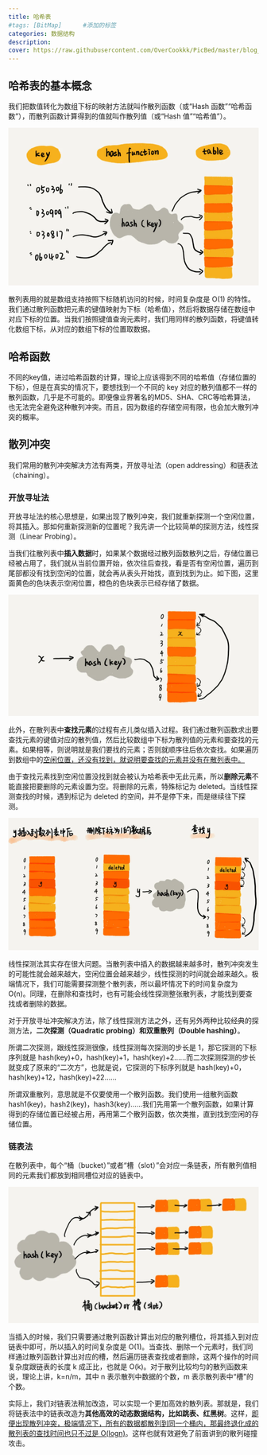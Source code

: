 ```yaml
---
title: 哈希表
#tags: [BitMap]      #添加的标签
categories: 数据结构
description: 
cover: https://raw.githubusercontent.com/OverCookkk/PicBed/master/blog_cover_images/00703-1434954958.png
---
```




## 哈希表的基本概念

我们把数值转化为数组下标的映射方法就叫作散列函数（或“Hash 函数”“哈希函数”），而散列函数计算得到的值就叫作散列值（或“Hash 值”“哈希值”）。

![哈希表](https://raw.githubusercontent.com/OverCookkk/PicBed/master/blogImg/%E5%93%88%E5%B8%8C%E8%A1%A8.png)

散列表用的就是数组支持按照下标随机访问的时候，时间复杂度是 O(1) 的特性。我们通过散列函数把元素的键值映射为下标（哈希值），然后将数据存储在数组中对应下标的位置。当我们按照键值查询元素时，我们用同样的散列函数，将键值转化数组下标，从对应的数组下标的位置取数据。



## 哈希函数

不同的key值，进过哈希函数的计算，理论上应该得到不同的哈希值（存储位置的下标），但是在真实的情况下，要想找到一个不同的 key 对应的散列值都不一样的散列函数，几乎是不可能的。即便像业界著名的MD5、SHA、CRC等哈希算法，也无法完全避免这种散列冲突。而且，因为数组的存储空间有限，也会加大散列冲突的概率。



## 散列冲突

我们常用的散列冲突解决方法有两类，开放寻址法（open addressing）和链表法（chaining）。

### 开放寻址法

开放寻址法的核心思想是，如果出现了散列冲突，我们就重新探测一个空闲位置，将其插入。那如何重新探测新的位置呢？我先讲一个比较简单的探测方法，线性探测（Linear Probing）。

当我们往散列表中**插入数据**时，如果某个数据经过散列函数散列之后，存储位置已经被占用了，我们就从当前位置开始，依次往后查找，看是否有空闲位置，遍历到尾部都没有找到空闲的位置，就会再从表头开始找，直到找到为止。如下图，这里面黄色的色块表示空闲位置，橙色的色块表示已经存储了数据。

![哈希函数-线性探测法](https://raw.githubusercontent.com/OverCookkk/PicBed/master/blogImg/%E5%93%88%E5%B8%8C%E5%87%BD%E6%95%B0-%E7%BA%BF%E6%80%A7%E6%8E%A2%E6%B5%8B%E6%B3%95.png)

此外，在散列表中**查找元素**的过程有点儿类似插入过程。我们通过散列函数求出要查找元素的键值对应的散列值，然后比较数组中下标为散列值的元素和要查找的元素。如果相等，则说明就是我们要找的元素；否则就顺序往后依次查找。如果遍历到数组中的<u>空闲位置，还没有找到，就说明要查找的元素并没有在散列表中。</u>

由于查找元素找到空闲位置没找到就会被认为哈希表中无此元素，所以**删除元素**不能直接把要删除的元素设置为空。将删除的元素，特殊标记为 deleted。当线性探测查找的时候，遇到标记为 deleted 的空间，并不是停下来，而是继续往下探测。

![哈希表-线性探测法-删除元素](https://raw.githubusercontent.com/OverCookkk/PicBed/master/blogImg/%E5%93%88%E5%B8%8C%E8%A1%A8-%E7%BA%BF%E6%80%A7%E6%8E%A2%E6%B5%8B%E6%B3%95-%E5%88%A0%E9%99%A4%E5%85%83%E7%B4%A0.png)

线性探测法其实存在很大问题。当散列表中插入的数据越来越多时，散列冲突发生的可能性就会越来越大，空闲位置会越来越少，线性探测的时间就会越来越久。极端情况下，我们可能需要探测整个散列表，所以最坏情况下的时间复杂度为 O(n)。同理，在删除和查找时，也有可能会线性探测整张散列表，才能找到要查找或者删除的数据。

对于开放寻址冲突解决方法，除了线性探测方法之外，还有另外两种比较经典的探测方法，**二次探测（Quadratic probing）**和**双重散列（Double hashing）**。

所谓二次探测，跟线性探测很像，线性探测每次探测的步长是 1，那它探测的下标序列就是 hash(key)+0，hash(key)+1，hash(key)+2……而二次探测探测的步长就变成了原来的“二次方”，也就是说，它探测的下标序列就是 hash(key)+0，hash(key)+12，hash(key)+22……

所谓双重散列，意思就是不仅要使用一个散列函数。我们使用一组散列函数 hash1(key)，hash2(key)，hash3(key)……我们先用第一个散列函数，如果计算得到的存储位置已经被占用，再用第二个散列函数，依次类推，直到找到空闲的存储位置。



### 链表法

在散列表中，每个“桶（bucket）”或者“槽（slot）”会对应一条链表，所有散列值相同的元素我们都放到相同槽位对应的链表中。

![哈希表-链表法](https://raw.githubusercontent.com/OverCookkk/PicBed/master/blogImg/%E5%93%88%E5%B8%8C%E8%A1%A8-%E9%93%BE%E8%A1%A8%E6%B3%95.png)

当插入的时候，我们只需要通过散列函数计算出对应的散列槽位，将其插入到对应链表中即可，所以插入的时间复杂度是 O(1)。当查找、删除一个元素时，我们同样通过散列函数计算出对应的槽，然后遍历链表查找或者删除，这两个操作的时间复杂度跟链表的长度 k 成正比，也就是 O(k)。对于散列比较均匀的散列函数来说，理论上讲，k=n/m，其中 n 表示散列中数据的个数，m 表示散列表中“槽”的个数。

实际上，我们对链表法稍加改造，可以实现一个更加高效的散列表。那就是，我们将链表法中的链表改造为**其他高效的动态数据结构，比如跳表、红黑树**。这样，<u>即便出现散列冲突，极端情况下，所有的数据都散列到同一个桶内，那最终退化成的散列表的查找时间也只不过是 O(logn)</u>。这样也就有效避免了前面讲到的散列碰撞攻击。

